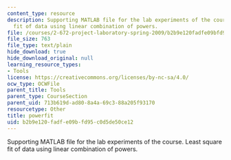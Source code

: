 ```yaml
---
content_type: resource
description: Supporting MATLAB file for the lab experiments of the course. Least square
  fit of data using linear combination of powers.
file: /courses/2-672-project-laboratory-spring-2009/b2b9e120fadfe09bfd95c0d5de50ce12_powerfit.m
file_size: 763
file_type: text/plain
hide_download: true
hide_download_original: null
learning_resource_types:
- Tools
license: https://creativecommons.org/licenses/by-nc-sa/4.0/
ocw_type: OCWFile
parent_title: Tools
parent_type: CourseSection
parent_uid: 713b619d-ad80-8a4a-69c3-88a205f93170
resourcetype: Other
title: powerfit
uid: b2b9e120-fadf-e09b-fd95-c0d5de50ce12
---
```

Supporting MATLAB file for the lab experiments of the course. Least square fit of data using linear combination of powers.